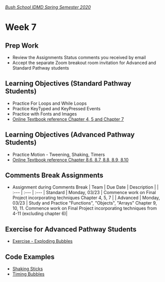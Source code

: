 [_Bush School IDMD Spring Semester 2020_](https://chandrunarayan.github.io/idmd/)

# Week 7

## Prep Work
* Review the Assignments Status comments you received by email 
* Accept the separate Zoom breakout room invitation for Advanced and Standard Pathway students

## Learning Objectives (Standard Pathway Students)
* Practice For Loops and While Loops
* Practice KeyTyped and KeyPressed Events
* Practice with Fonts and Images
* [Online Textbook reference Chapter 4, 5 and Chapter 7](https://drive.google.com/drive/u/2/folders/15GK0VESxqTvYGst9EtvILshb0MGlO4c5)

## Learning Objectives (Advanced Pathway Students)
* Practice Motion - Tweening, Shaking, Timers
* [Online Textbook reference Chapter 8.6, 8.7, 8.8, 8.9, 8.10](https://drive.google.com/drive/u/2/folders/15GK0VESxqTvYGst9EtvILshb0MGlO4c5)

## Comments Break Assignments

* Assignment during Comments Break
	| Team | Due Date | Description |
	| :--- | :--- | :---
	| Standard | Monday, 03/23 | Commence work on Final Project incorporating techniques Chapter 4, 5, 7 |
	| Advanced | Monday, 03/23 | Study and Practice "Functions", "Objects", "Arrays" Chapter 9, 10, 11. Commence work on Final Project incorporating techniques from 4-11 (excluding chapter 6)|


## Exercise for Advanced Pathway Students
* [Exercise - Exploding Bubbles](code/exploding_bubbles.md)

## Code Examples
* [Shaking Sticks](code/shakingsticks)
* [Timing Bubbles](code/timingbubbles)

